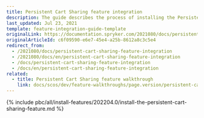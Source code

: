 ```yaml
---
title: Persistent Cart Sharing feature integration
description: The guide describes the process of installing the Persistent Cart feature into your project.
last_updated: Jul 23, 2021
template: feature-integration-guide-template
originalLink: https://documentation.spryker.com/2021080/docs/persistent-cart-sharing-feature-integration
originalArticleId: c6f09590-e6e7-45e4-a25b-8612a8c3c5e4
redirect_from:
  - /2021080/docs/persistent-cart-sharing-feature-integration
  - /2021080/docs/en/persistent-cart-sharing-feature-integration
  - /docs/persistent-cart-sharing-feature-integration
  - /docs/en/persistent-cart-sharing-feature-integration
related:
  - title: Persistent Cart Sharing feature walkthrough
    link: docs/scos/dev/feature-walkthroughs/page.version/persistent-cart-sharing-feature-walkthrough/persistent-cart-sharing-feature-walkthrough.html
---
```


{% include pbc/all/install-features/202204.0/install-the-persistent-cart-sharing-feature.md %} <!-- To edit, see /_includes/pbc/all/install-features/202204.0/install-the-persistent-cart-sharing-feature.md -->

